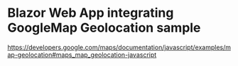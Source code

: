 # Blazor Web App integrating GoogleMap Geolocation sample

https://developers.google.com/maps/documentation/javascript/examples/map-geolocation#maps_map_geolocation-javascript

